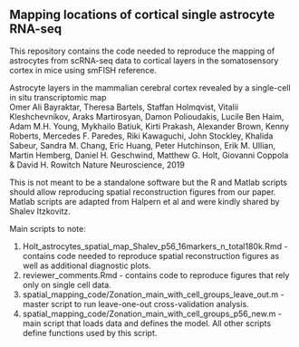 ## Mapping locations of cortical single astrocyte RNA-seq

This repository contains the code needed to reproduce the mapping of astrocytes from scRNA-seq data to cortical layers in the somatosensory cortex in mice using smFISH reference.    

Astrocyte layers in the mammalian cerebral cortex revealed by a single-cell in situ transcriptomic map    
Omer Ali Bayraktar, Theresa Bartels, Staffan Holmqvist, Vitalii Kleshchevnikov, Araks Martirosyan, Damon Polioudakis, Lucile Ben Haim, Adam M.H. Young, Mykhailo Batiuk, Kirti Prakash, Alexander Brown, Kenny Roberts, Mercedes F. Paredes, Riki Kawaguchi, John Stockley, Khalida Sabeur, Sandra M. Chang, Eric Huang, Peter Hutchinson, Erik M. Ullian, Martin Hemberg, Daniel H. Geschwind, Matthew G. Holt, Giovanni Coppola & David H. Rowitch
Nature Neuroscience, 2019

This is not meant to be a standalone software but the R and Matlab scripts should allow reproducing spatial reconstruction figures from our paper.   
Matlab scripts are adapted from Halpern et al and were kindly shared by Shalev Itzkovitz.   

Main scripts to note:

1. Holt_astrocytes_spatial_map_Shalev_p56_16markers_n_total180k.Rmd - contains code needed to reproduce spatial reconstruction figures as well as additional diagnostic plots. 
2. reviewer_comments.Rmd - contains code to reproduce figures that rely only on single cell data.
3. spatial_mapping_code/Zonation_main_with_cell_groups_leave_out.m - master script to run leave-one-out cross-validation analysis.
4. spatial_mapping_code/Zonation_main_with_cell_groups_p56_new.m - main script that loads data and defines the model. All other scripts define functions used by this script.
